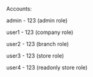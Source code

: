 Accounts: 

admin - 123 (admin role)

user1 - 123 (company role)

user2 - 123 (branch role)

user3 - 123 (store role)

user4 - 123 (readonly store role)
